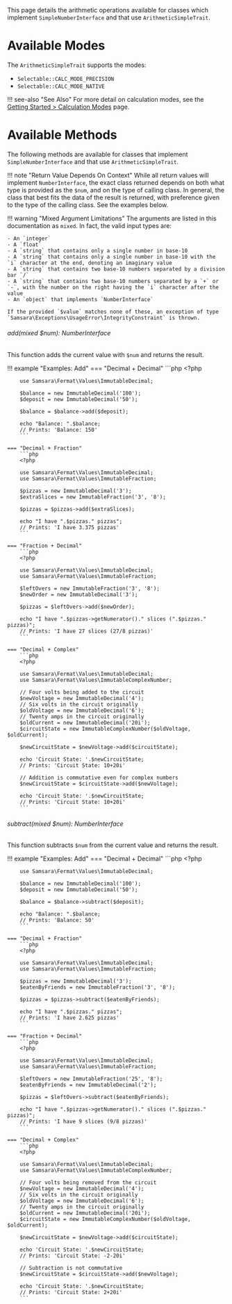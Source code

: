This page details the arithmetic operations available for classes which implement `SimpleNumberInterface` and that use `ArithmeticSimpleTrait`.

# Available Modes

The `ArithmeticSimpleTrait` supports the modes:

- `Selectable::CALC_MODE_PRECISION`
- `Selectable::CALC_MODE_NATIVE`

!!! see-also "See Also"
    For more detail on calculation modes, see the [Getting Started > Calculation Modes](../getting-started/calculation-modes.md) page.
    
# Available Methods

The following methods are available for classes that implement `SimpleNumberInterface` and that use `ArithmeticSimpleTrait`.

!!! note "Return Value Depends On Context"
    While all return values will implement `NumberInterface`, the exact class returned depends on both what type is provided as the `$num`, and on the type of calling class. In general, the class that best fits the data of the result is returned, with preference given to the type of the calling class. See the examples below.
    
!!! warning "Mixed Argument Limitations"
    The arguments are listed in this documentation as `mixed`. In fact, the valid input types are:
    
    - An `integer`
    - A `float`
    - A `string` that contains only a single number in base-10
    - A `string` that contains only a single number in base-10 with the `i` character at the end, denoting an imaginary value
    - A `string` that contains two base-10 numbers separated by a division bar `/`
    - A `string` that contains two base-10 numbers separated by a `+` or `-`, with the number on the right having the `i` character after the value
    - An `object` that implements `NumberInterface`
    
    If the provided `$value` matches none of these, an exception of type `Samsara\Exceptions\UsageError\IntegrityConstraint` is thrown. 

###### add(mixed $num): NumberInterface

This function adds the current value with `$num` and returns the result.

!!! example "Examples: Add"
    === "Decimal + Decimal"
        ```php
        <?php
        
        use Samsara\Fermat\Values\ImmutableDecimal;
        
        $balance = new ImmutableDecimal('100');
        $deposit = new ImmutableDecimal('50');
        
        $balance = $balance->add($deposit);
        
        echo "Balance: ".$balance;
        // Prints: 'Balance: 150'
        ```
    
    === "Decimal + Fraction"
        ```php
        <?php
        
        use Samsara\Fermat\Values\ImmutableDecimal;
        use Samsara\Fermat\Values\ImmutableFraction;
        
        $pizzas = new ImmutableDecimal('3');
        $extraSlices = new ImmutableFraction('3', '8');
        
        $pizzas = $pizzas->add($extraSlices);
        
        echo "I have ".$pizzas." pizzas";
        // Prints: 'I have 3.375 pizzas'
        ```
    
    === "Fraction + Decimal"
        ```php
        <?php
        
        use Samsara\Fermat\Values\ImmutableDecimal;
        use Samsara\Fermat\Values\ImmutableFraction;
        
        $leftOvers = new ImmutableFraction('3', '8');
        $newOrder = new ImmutableDecimal('3');
        
        $pizzas = $leftOvers->add($newOrder);
        
        echo "I have ".$pizzas->getNumerator()." slices (".$pizzas." pizzas)";
        // Prints: 'I have 27 slices (27/8 pizzas)'
        ```
    
    === "Decimal + Complex"
        ```php
        <?php
        
        use Samsara\Fermat\Values\ImmutableDecimal;
        use Samsara\Fermat\Values\ImmutableComplexNumber;
        
        // Four volts being added to the circuit
        $newVoltage = new ImmutableDecimal('4');
        // Six volts in the circuit originally
        $oldVoltage = new ImmutableDecimal('6');
        // Twenty amps in the circuit originally
        $oldCurrent = new ImmutableDecimal('20i');
        $circuitState = new ImmutableComplexNumber($oldVoltage, $oldCurrent);
        
        $newCircuitState = $newVoltage->add($circuitState);
        
        echo 'Circuit State: '.$newCircuitState;
        // Prints: 'Circuit State: 10+20i'
        
        // Addition is commutative even for complex numbers
        $newCircuitState = $circuitState->add($newVoltage);
        
        echo 'Circuit State: '.$newCircuitState;
        // Prints: 'Circuit State: 10+20i'
        ```
    
###### subtract(mixed $num): NumberInterface

This function subtracts `$num` from the current value and returns the result.

!!! example "Examples: Add"
    === "Decimal + Decimal"
        ```php
        <?php
        
        use Samsara\Fermat\Values\ImmutableDecimal;
        
        $balance = new ImmutableDecimal('100');
        $deposit = new ImmutableDecimal('50');
        
        $balance = $balance->subtract($deposit);
        
        echo "Balance: ".$balance;
        // Prints: 'Balance: 50'
        ```
    
    === "Decimal + Fraction"
        ```php
        <?php
        
        use Samsara\Fermat\Values\ImmutableDecimal;
        use Samsara\Fermat\Values\ImmutableFraction;
        
        $pizzas = new ImmutableDecimal('3');
        $eatenByFriends = new ImmutableFraction('3', '8');
        
        $pizzas = $pizzas->subtract($eatenByFriends);
        
        echo "I have ".$pizzas." pizzas";
        // Prints: 'I have 2.625 pizzas'
        ```
    
    === "Fraction + Decimal"
        ```php
        <?php
        
        use Samsara\Fermat\Values\ImmutableDecimal;
        use Samsara\Fermat\Values\ImmutableFraction;
        
        $leftOvers = new ImmutableFraction('25', '8');
        $eatenByFriends = new ImmutableDecimal('2');
        
        $pizzas = $leftOvers->subtract($eatenByFriends);
        
        echo "I have ".$pizzas->getNumerator()." slices (".$pizzas." pizzas)";
        // Prints: 'I have 9 slices (9/8 pizzas)'
        ```
    
    === "Decimal + Complex"
        ```php
        <?php
        
        use Samsara\Fermat\Values\ImmutableDecimal;
        use Samsara\Fermat\Values\ImmutableComplexNumber;
        
        // Four volts being removed from the circuit
        $newVoltage = new ImmutableDecimal('4');
        // Six volts in the circuit originally
        $oldVoltage = new ImmutableDecimal('6');
        // Twenty amps in the circuit originally
        $oldCurrent = new ImmutableDecimal('20i');
        $circuitState = new ImmutableComplexNumber($oldVoltage, $oldCurrent);
        
        $newCircuitState = $newVoltage->add($circuitState);
        
        echo 'Circuit State: '.$newCircuitState;
        // Prints: 'Circuit State: -2-20i'
        
        // Subtraction is not commutative
        $newCircuitState = $circuitState->add($newVoltage);
        
        echo 'Circuit State: '.$newCircuitState;
        // Prints: 'Circuit State: 2+20i'
        ```
